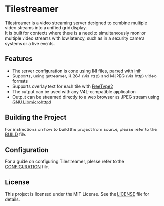 # Tilestreamer
Tilestreamer is a video streaming server designed to combine multiple video streams into a unified grid display.\
It is built for contexts where there is a need to simultaneously monitor multiple video streams with low latency, such as in a security camera systems or a live events.

## Features
* The server configuration is done using INI files, parsed with [inih](https://github.com/benhoyt/inih)
* Supports, using gstreamer, H.264 (via rtsp) and MJPEG (via http) video formats
* Supports overlay text for each tile with [FreeType2](https://freetype.org/)
* The output can be used with any V4L-compatible application
* Output can be streamed directly to a web browser as JPEG stream using [GNU Libmicrohttpd](https://www.gnu.org/software/libmicrohttpd/)

## Building the Project
For instructions on how to build the project from source, please refer to the [BUILD](BUILD.md) file.

## Configuration
For a guide on configuring Tilestreamer, please refer to the [CONFIGURATION](CONFIGURATION.md) file.

## License
This project is licensed under the MIT License. See the [LICENSE](LICENSE.md) file for details.
